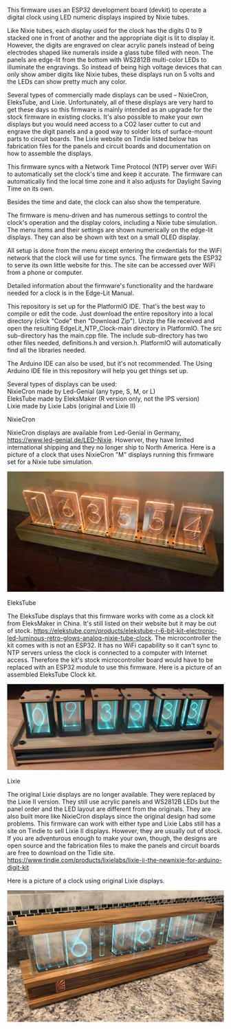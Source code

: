This firmware uses an ESP32 development board (devkit) to operate a digital clock using LED numeric displays inspired by Nixie tubes. 

Like Nixie tubes, each display used for the clock has the digits 0 to 9 stacked one in front of another and the appropriate digit is lit to display it. However, the digits are engraved on clear acrylic panels instead of being electrodes shaped like numerals inside a glass tube filled with neon. The panels are edge-lit from the bottom with WS2812B multi-color LEDs to illuminate the engravings. So instead of being high voltage devices that can only show amber digits like Nixie tubes, these displays run on 5 volts and the LEDs can show pretty much any color. 

Several types of commercially made displays can be used – NixieCron, EleksTube, and Lixie. Unfortunately, all of these displays are very hard to get these days so this firmware is mainly intended as an upgrade for the stock firmware in existing clocks. It's also possible to make your own displays but you would need access to a CO2 laser cutter to cut and engrave the digit panels and a good way to solder lots of surface-mount parts to circuit boards. The Lixie website on Tindie listed below has fabrication files for the panels and circuit boards and documentation on how to assemble the displays.  

This firmware syncs with a Network Time Protocol (NTP) server over WiFi to automatically set the clock's time and keep it accurate. The firmware can automatically find the local time zone and it also adjusts for Daylight Saving Time on its own. 

Besides the time and date, the clock can also show the temperature.  

The firmware is menu-driven and has numerous settings to control the clock's operation and the display colors, including a Nixie tube simulation. The menu items and their settings are shown numerically on the edge-lit displays. They can also be shown with text on a small OLED display.

All setup is done from the menu except entering the credentials for the WiFi network that the clock will use for time syncs. The firmware gets the ESP32 to serve its own little website for this. The site can be accessed over WiFi from a phone or computer.

Detailed information about the firmware's functionality and the hardware needed for a clock is in the Edge-Lit Manual.

This repository is set up for the PlatformIO IDE. That's the best way to compile or edit the code. Just download the entire repository into a local directory (click "Code" then 
"Download Zip"). Unzip the file received and open the resulting EdgeLit_NTP_Clock-main directory in PlatformIO.
The src sub-directory has the main.cpp file. The include sub-directory has two other files needed, definitions.h and version.h. PlatformIO will automatically find all the libraries needed.    

The Arduino IDE can also be used, but it's not recommended. The Using Arduino IDE file in this repository will help you get things set up. 

Several types of displays can be used:     
NixieCron made by Led-Genial (any type, S, M, or L)        
EleksTube made by EleksMaker (R version only, not the IPS version)        
Lixie made by Lixie Labs (original and Lixie II)

NixieCron   

NixieCron displays are available from Led-Genial in Germany, https://www.led-genial.de/LED-Nixie. Howerver, they have limited international shipping
and they no longer ship to North America.
Here is a picture of a clock that uses NixieCron "M" displays running this firmware set for a Nixie tube simulation.

![NixieCron Clock_bb-menor](https://github.com/mmarkin/EdgeLit_NTP_Clock/blob/main/images/NixieCron%20M%20Clock.JPG)

EleksTube   

The EleksTube displays that this firmware works with come as a clock kit from EleksMaker in China. It's still listed on their website but it may be out of stock.
https://elekstube.com/products/elekstube-r-6-bit-kit-electronic-led-luminous-retro-glows-analog-nixie-tube-clock. 
The microcontroller the kit comes with is not an ESP32. It has no WiFi capability so it can't sync to NTP servers unless the clock is connected to a computer with Internet access. Therefore the kit's stock microcontroller board would have to be replaced with an ESP32 module to use this firmware. Here is a picture of an assembled EleksTube Clock kit.

![EleksTube Clock_bb-menor](https://github.com/mmarkin/EdgeLit_NTP_Clock/blob/main/images/EleksTube%20Clock.jpg)     

Lixie   

The original Lixie displays are no longer available. They were replaced by the Lixie II version. They still use acrylic panels and WS2812B LEDs but the panel order and the LED layout are different from the originals. They are also built more like NixieCron displays since the original design had some problems. This firmware can work with either type and Lixie Labs still has a site on Tindie to sell Lixie II displays. However, they are usually out of stock. If you are adventurous enough to make your own, though, the designs are open source and the fabrication files to make the panels and circuit boards are free to download on the Tidie site. 
https://www.tindie.com/products/lixielabs/lixie-ii-the-newnixie-for-arduino-digit-kit 

Here is a picture of a clock using original Lixie displays.

![Lixie Clock_bb-menor](https://github.com/mmarkin/EdgeLit_NTP_Clock/blob/main/images/Lixie%20Clock.jpg)
